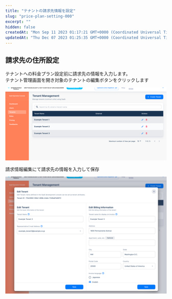 ```yaml
---
title: "テナントの請求先情報を設定"
slug: "price-plan-setting-000"
excerpt: ""
hidden: false
createdAt: "Mon Sep 11 2023 01:17:21 GMT+0000 (Coordinated Universal Time)"
updatedAt: "Thu Dec 07 2023 01:25:35 GMT+0000 (Coordinated Universal Time)"
---
```

## 請求先の住所設定

テナントへの料金プラン設定前に請求先の情報を入力します。  
テナント管理画面を開き対象のテナントの編集ボタンをクリックします

![](/img/saas-operation-console/price-plan/price-plan-setting-000/tenant.png)

請求情報編集にて請求先の情報を入力して保存

![](/img/saas-operation-console/price-plan/price-plan-setting-000/setting.png)
